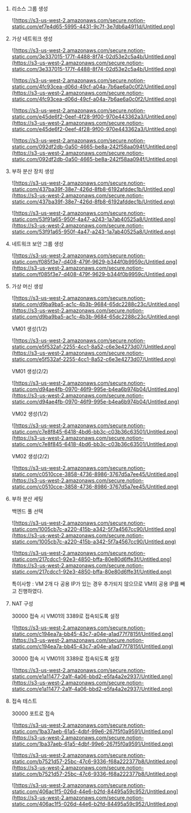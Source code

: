 1. 리소스 그룹 생성

    ![https://s3-us-west-2.amazonaws.com/secure.notion-static.com/ef7e4d65-5995-4431-9c7f-3e7db6a4911d/Untitled.png]

2. 가상 네트워크 생성

    ![https://s3-us-west-2.amazonaws.com/secure.notion-static.com/3e337015-177f-4488-8f74-02d53e2c5a4b/Untitled.png](https://s3-us-west-2.amazonaws.com/secure.notion-static.com/3e337015-177f-4488-8f74-02d53e2c5a4b/Untitled.png)

    ![https://s3-us-west-2.amazonaws.com/secure.notion-static.com/4fc93cea-d06d-49cf-a04a-7b6ae6a0c0f2/Untitled.png](https://s3-us-west-2.amazonaws.com/secure.notion-static.com/4fc93cea-d06d-49cf-a04a-7b6ae6a0c0f2/Untitled.png)

    ![https://s3-us-west-2.amazonaws.com/secure.notion-static.com/e45de6f2-0eef-4f28-9f00-970e443362a3/Untitled.png](https://s3-us-west-2.amazonaws.com/secure.notion-static.com/e45de6f2-0eef-4f28-9f00-970e443362a3/Untitled.png)

    ![https://s3-us-west-2.amazonaws.com/secure.notion-static.com/092df2db-0a50-4665-be8a-242f58aa094f/Untitled.png](https://s3-us-west-2.amazonaws.com/secure.notion-static.com/092df2db-0a50-4665-be8a-242f58aa094f/Untitled.png)

3. 부하 분산 장치 생성

    ![https://s3-us-west-2.amazonaws.com/secure.notion-static.com/437ba39f-38e7-426d-8fb8-6192afddec1b/Untitled.png](https://s3-us-west-2.amazonaws.com/secure.notion-static.com/437ba39f-38e7-426d-8fb8-6192afddec1b/Untitled.png)

    ![https://s3-us-west-2.amazonaws.com/secure.notion-static.com/53f91a65-950f-4a47-a243-1a7ab40525a8/Untitled.png](https://s3-us-west-2.amazonaws.com/secure.notion-static.com/53f91a65-950f-4a47-a243-1a7ab40525a8/Untitled.png)

4. 네트워크 보안 그룹 생성

    ![https://s3-us-west-2.amazonaws.com/secure.notion-static.com/f085f3e7-d408-479f-9629-b344f0b9959c/Untitled.png](https://s3-us-west-2.amazonaws.com/secure.notion-static.com/f085f3e7-d408-479f-9629-b344f0b9959c/Untitled.png)

5. 가상 머신 생성

    ![https://s3-us-west-2.amazonaws.com/secure.notion-static.com/d9ba9ba5-ac1c-4b3b-9684-65dc2288c23c/Untitled.png](https://s3-us-west-2.amazonaws.com/secure.notion-static.com/d9ba9ba5-ac1c-4b3b-9684-65dc2288c23c/Untitled.png)

    VM01 생성(1/2)

    ![https://s3-us-west-2.amazonaws.com/secure.notion-static.com/e5f532af-2255-4cc1-8a52-c6e3e4273d07/Untitled.png](https://s3-us-west-2.amazonaws.com/secure.notion-static.com/e5f532af-2255-4cc1-8a52-c6e3e4273d07/Untitled.png)

    VM01 생성(2/2)

    ![https://s3-us-west-2.amazonaws.com/secure.notion-static.com/d94ae4fb-0970-46f9-995e-b4ea6b974b04/Untitled.png](https://s3-us-west-2.amazonaws.com/secure.notion-static.com/d94ae4fb-0970-46f9-995e-b4ea6b974b04/Untitled.png)

    VM02 생성(1/2)

    ![https://s3-us-west-2.amazonaws.com/secure.notion-static.com/c7e8f845-6418-4bd6-bb3c-c03b36c63501/Untitled.png](https://s3-us-west-2.amazonaws.com/secure.notion-static.com/c7e8f845-6418-4bd6-bb3c-c03b36c63501/Untitled.png)

    VM02 생성(2/2)

    ![https://s3-us-west-2.amazonaws.com/secure.notion-static.com/c0510cce-3858-4736-8986-3767d5a7ee45/Untitled.png](https://s3-us-west-2.amazonaws.com/secure.notion-static.com/c0510cce-3858-4736-8986-3767d5a7ee45/Untitled.png)

6. 부하 분산 세팅

    백엔드 풀 선택

    ![https://s3-us-west-2.amazonaws.com/secure.notion-static.com/1005cb7c-a220-415b-a342-5f7a4567cc90/Untitled.png](https://s3-us-west-2.amazonaws.com/secure.notion-static.com/1005cb7c-a220-415b-a342-5f7a4567cc90/Untitled.png)

    ![https://s3-us-west-2.amazonaws.com/secure.notion-static.com/217cdcc1-92e3-4850-bffa-80e80d6ffe3f/Untitled.png](https://s3-us-west-2.amazonaws.com/secure.notion-static.com/217cdcc1-92e3-4850-bffa-80e80d6ffe3f/Untitled.png)

    특이사항 : VM 2개 다 공용 IP가 있는 경우 추가되지 않으므로 VM의 공용 IP를 빼고 진행하였다.

7. NAT 구성

    30000 접속 시 VM01의 3389로 접속되도록 설정

    ![https://s3-us-west-2.amazonaws.com/secure.notion-static.com/c194ea7a-bb45-43c7-a04e-a1ad77f7815f/Untitled.png](https://s3-us-west-2.amazonaws.com/secure.notion-static.com/c194ea7a-bb45-43c7-a04e-a1ad77f7815f/Untitled.png)

    30000 접속 시 VM01의 3389로 접속되도록 설정

    ![https://s3-us-west-2.amazonaws.com/secure.notion-static.com/e1a11477-2a1f-4a06-bbd2-e5fa4a2e2937/Untitled.png](https://s3-us-west-2.amazonaws.com/secure.notion-static.com/e1a11477-2a1f-4a06-bbd2-e5fa4a2e2937/Untitled.png)

8. 접속 테스트

    30000 포트로 접속

    ![https://s3-us-west-2.amazonaws.com/secure.notion-static.com/1ba37aeb-61a5-4dbf-99e6-267f5f0a9591/Untitled.png](https://s3-us-west-2.amazonaws.com/secure.notion-static.com/1ba37aeb-61a5-4dbf-99e6-267f5f0a9591/Untitled.png)

    ![https://s3-us-west-2.amazonaws.com/secure.notion-static.com/b7521d57-25bc-47c6-9336-f68a222377b8/Untitled.png](https://s3-us-west-2.amazonaws.com/secure.notion-static.com/b7521d57-25bc-47c6-9336-f68a222377b8/Untitled.png)

    ![https://s3-us-west-2.amazonaws.com/secure.notion-static.com/406ac1f5-026d-44e6-b2fd-84495a59c952/Untitled.png](https://s3-us-west-2.amazonaws.com/secure.notion-static.com/406ac1f5-026d-44e6-b2fd-84495a59c952/Untitled.png)
